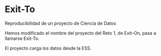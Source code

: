 # Exit-To
Reproducibilidad de un proyecto de Ciencia de Datos

Hemos modificado el nombre del proyecto del Reto 1, de Exit-On, pasa a llamarse Exit-To.

El proyecto carga los datos desde la ESS.